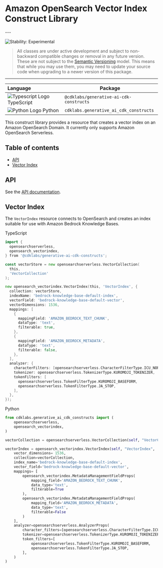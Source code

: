 # Amazon OpenSearch Vector Index Construct Library

<!--BEGIN STABILITY BANNER-->---


![Stability: Experimental](https://img.shields.io/badge/stability-Experimental-important.svg?style=for-the-badge)

> All classes are under active development and subject to non-backward compatible changes or removal in any
> future version. These are not subject to the [Semantic Versioning](https://semver.org/) model.
> This means that while you may use them, you may need to update your source code when upgrading to a newer version of this package.

---
<!--END STABILITY BANNER-->

| **Language**                                                                                   | **Package**                             |
| :--------------------------------------------------------------------------------------------- | --------------------------------------- |
| ![Typescript Logo](https://docs.aws.amazon.com/cdk/api/latest/img/typescript32.png) TypeScript | `@cdklabs/generative-ai-cdk-constructs` |
| ![Python Logo](https://docs.aws.amazon.com/cdk/api/latest/img/python32.png) Python             | `cdklabs.generative_ai_cdk_constructs`  |

This construct library provides a resource that creates a vector index on an Amazon OpenSearch Domain. It currently only supports Amazon OpenSearch Serverless.

## Table of contents

* [API](#api)
* [Vector Index](#vector-index)

## API

See the [API documentation](../../../apidocs/namespaces/opensearch_vectorindex/README.md).

## Vector Index

The `VectorIndex` resource connects to OpenSearch and creates an index suitable for use with Amazon Bedrock Knowledge Bases.

TypeScript

```go
import {
  opensearchserverless,
  opensearch_vectorindex,
} from '@cdklabs/generative-ai-cdk-constructs';

const vectorStore = new opensearchserverless.VectorCollection(
  this,
  'VectorCollection'
);

new opensearch_vectorindex.VectorIndex(this, 'VectorIndex', {
  collection: vectorStore,
  indexName: 'bedrock-knowledge-base-default-index',
  vectorField: 'bedrock-knowledge-base-default-vector',
  vectorDimensions: 1536,
  mappings: [
    {
      mappingField: 'AMAZON_BEDROCK_TEXT_CHUNK',
      dataType: 'text',
      filterable: true,
    },
    {
      mappingField: 'AMAZON_BEDROCK_METADATA',
      dataType: 'text',
      filterable: false,
    },
  ],
  analyzer: {
    characterFilters: [opensearchserverless.CharacterFilterType.ICU_NORMALIZER],
    tokenizer: opensearchserverless.TokenizerType.KUROMOJI_TOKENIZER,
    tokenFilters: [
      opensearchserverless.TokenFilterType.KUROMOJI_BASEFORM,
      opensearchserverless.TokenFilterType.JA_STOP,
    ],
  },
});
```

Python

```python
from cdklabs.generative_ai_cdk_constructs import (
    opensearchserverless,
    opensearch_vectorindex,
)

vectorCollection = opensearchserverless.VectorCollection(self, "VectorCollection")

vectorIndex = opensearch_vectorindex.VectorIndex(self, "VectorIndex",
    vector_dimensions= 1536,
    collection=vectorCollection,
    index_name='bedrock-knowledge-base-default-index',
    vector_field='bedrock-knowledge-base-default-vector',
    mappings= [
        opensearch_vectorindex.MetadataManagementFieldProps(
            mapping_field='AMAZON_BEDROCK_TEXT_CHUNK',
            data_type='text',
            filterable=True
        ),
        opensearch_vectorindex.MetadataManagementFieldProps(
            mapping_field='AMAZON_BEDROCK_METADATA',
            data_type='text',
            filterable=False
        )
    ],
    analyzer=opensearchserverless.AnalyzerProps(
        character_filters=[opensearchserverless.CharacterFilterType.ICU_NORMALIZER],
        tokenizer=opensearchserverless.TokenizerType.KUROMOJI_TOKENIZER,
        token_filters=[
            opensearchserverless.TokenFilterType.KUROMOJI_BASEFORM,
            opensearchserverless.TokenFilterType.JA_STOP,
        ],
    )
)
```
